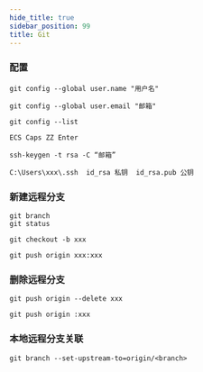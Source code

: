 ```yaml
---
hide_title: true
sidebar_position: 99
title: Git
---
```


### 配置

```
git config --global user.name "用户名"

git config --global user.email "邮箱"

git config --list

ECS Caps ZZ Enter

ssh-keygen -t rsa -C “邮箱”

C:\Users\xxx\.ssh  id_rsa 私钥  id_rsa.pub 公钥

```

### 新建远程分支

```
git branch
git status
```

```
git checkout -b xxx

git push origin xxx:xxx
```
### 删除远程分支

```
git push origin --delete xxx

git push origin :xxx
```

### 本地远程分支关联
```
git branch --set-upstream-to=origin/<branch>
```